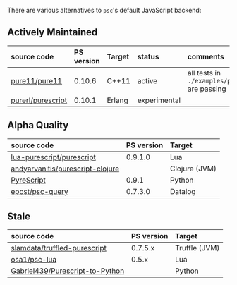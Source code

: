 There are various alternatives to `psc`'s default JavaScript backend:

## Actively Maintained

| source code                                                                           | PS version | Target        | status   | comments               | 
|:--------------------------------------------------------------------------------------|:-----------|:--------------|:------|:-----------------------|
| [pure11/pure11](https://github.com/pure11/pure11)             | 0.10.6    | C++11         | active | all tests in `./examples/passing` are passing |
| [purerl/purescript](https://github.com/purerl/purescript) | 0.10.1 | Erlang | experimental |

## Alpha Quality

| source code                                                                             | PS version | Target        | 
|:----------------------------------------------------------------------------------------|:-----------|:--------------|
| [lua-purescript/purescript](https://github.com/lua-purescript/purescript)               | 0.9.1.0    | Lua           |
| [andyarvanitis/purescript-clojure](https://github.com/andyarvanitis/purescript-clojure) |            | Clojure (JVM) |
| [PyreScript](https://github.com/joneshf/pyrescript)                                     | 0.9.1      | Python        |
| [epost/psc-query](https://github.com/epost/psc-query)                                   | 0.7.3.0    | Datalog       |

## Stale

| source code                                                                           | PS version | Target        |
|:--------------------------------------------------------------------------------------|:-----------|:--------------|
| [slamdata/truffled-purescript](https://github.com/slamdata/truffled-purescript)       | 0.7.5.x    | Truffle (JVM) |
| [osa1/psc-lua](https://github.com/osa1/psc-lua)                                       | 0.5.x      | Lua           |
| [Gabriel439/Purescript-to-Python](https://github.com/Gabriel439/Purescript-to-Python) |            | Python        |
